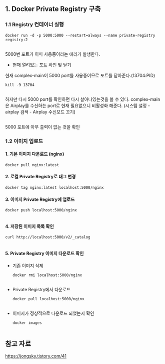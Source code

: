 <h2 id="1-docker-private-registry-구축">1. Docker Private Registry 구축</h2>
<h3 id="11-registry-컨테이너-실행">1.1 Registry 컨테이너 실행</h3>
<pre><code class="language-sh">docker run -d -p 5000:5000 --restart=always --name private-registry registry:2</code></pre>
<p><img alt="" src="https://velog.velcdn.com/images/gmltn9233/post/6cfcfcfe-ced4-4432-a8e6-01daee3d6657/image.png" /></p>
<p>5000번 포트가 이미 사용중이라는 에러가 발생한다.</p>
<ul>
<li>현재 열려있는 포트 확인 및 닫기
<img alt="" src="https://velog.velcdn.com/images/gmltn9233/post/1965846e-99a1-42e7-b5b4-000ff730832d/image.png" /></li>
</ul>
<p>현재 complex-main이 5000 port를 사용중이므로 포트를 닫아준다.(13704:PID)</p>
<pre><code class="language-sh">kill -9 13704</code></pre>
<p><img alt="" src="https://velog.velcdn.com/images/gmltn9233/post/4fa31ca0-ad81-4809-8e83-6b4cf510e8b8/image.png" /></p>
<p>하지만 다시 5000 port를 확인하면 다시 살아나있는것을 볼 수 있다.
complex-main 은 Airplay를 수신하는 port로 현재 필요없으니 비활성화 해준다.
(시스템 설정 - airplay 검색 - Airplay 수신모드 끄기)</p>
<p><img alt="" src="https://velog.velcdn.com/images/gmltn9233/post/d0072de2-5dc6-4ab4-a801-a2d7fcee3719/image.png" /></p>
<p>5000 포트에 아무 출력이 없는 것을 확인
<img alt="" src="https://velog.velcdn.com/images/gmltn9233/post/f2f7a9ab-f81c-483e-a969-2690d8d8a79b/image.png" /></p>
<h3 id="12-이미지-업로드">1.2 이미지 업로드</h3>
<h4 id="1-기본-이미지-다운로드-nginx">1. 기본 이미지 다운로드 (nginx)</h4>
<pre><code class="language-sh">docker pull nginx:latest</code></pre>
<h4 id="2-로컬-private-registry로-태그-변경">2. 로컬 Private Registry로 태그 변경</h4>
<pre><code class="language-sh">docker tag nginx:latest localhost:5000/nginx</code></pre>
<h4 id="3-이미지-private-registry에-업로드">3. 이미지 Private Registry에 업로드</h4>
<pre><code class="language-sh">docker push localhost:5000/nginx</code></pre>
<p><img alt="" src="https://velog.velcdn.com/images/gmltn9233/post/a59273b4-29a4-4804-aa66-e61c5fcc0211/image.png" /></p>
<h4 id="4-저장된-이미지-목록-확인">4. 저장된 이미지 목록 확인</h4>
<pre><code class="language-sh">curl http://localhost:5000/v2/_catalog</code></pre>
<p><img alt="" src="https://velog.velcdn.com/images/gmltn9233/post/a9544b1d-5fe9-470d-a73a-9106ecd1015d/image.png" /></p>
<h4 id="5-private-registry-이미지-다운로드-확인">5. Private Registry 이미지 다운로드 확인</h4>
<ul>
<li><p>기존 이미지 삭제</p>
<pre><code class="language-sh">docker rmi localhost:5000/nginx</code></pre>
<p><img alt="" src="https://velog.velcdn.com/images/gmltn9233/post/3110d365-7c11-4a00-9fc1-6c0f842b99fb/image.png" /></p>
</li>
<li><p>Private Registry에서 다운로드</p>
<pre><code class="language-sh">docker pull localhost:5000/nginx</code></pre>
<p><img alt="" src="https://velog.velcdn.com/images/gmltn9233/post/ab7771d4-622f-45b6-9d93-2753715885ef/image.png" /></p>
</li>
<li><p>이미지가 정상적으로 다운로드 되었는지 확인</p>
<pre><code class="language-sh">docker images</code></pre>
</li>
</ul>
<p><img alt="" src="https://velog.velcdn.com/images/gmltn9233/post/14def631-6d4e-431a-9ad0-0ee6923b39db/image.png" /></p>
<h2 id="참고-자료">참고 자료</h2>
<p><a href="https://jongsky.tistory.com/41">https://jongsky.tistory.com/41</a></p>